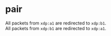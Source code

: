 # pair

All packets from `xdp:a1` are redirected to `xdp:b1`.  
All packets from `xdp:b1` are redirected to `xdp:a1`.

